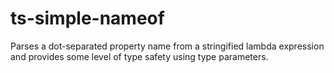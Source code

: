 # ts-simple-nameof
Parses a dot-separated property name from a stringified lambda expression and provides some level of type safety using type parameters.
